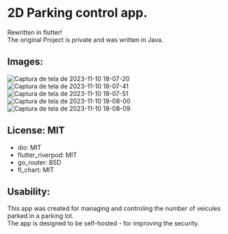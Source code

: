 # 2D Parking control app.  
Rewritten in flutter!  
The original Project is private and was written in Java.  

## Images:  
![Captura de tela de 2023-11-10 18-07-20](https://github.com/Davipcrs/parking-app/assets/77358718/ae3b88cd-1e7f-44d8-bc9c-25d166c9a62f)![Captura de tela de 2023-11-10 18-07-41](https://github.com/Davipcrs/parking-app/assets/77358718/a847cc96-e13e-419d-bd67-6be745fd3e12)![Captura de tela de 2023-11-10 18-07-51](https://github.com/Davipcrs/parking-app/assets/77358718/4111375f-b7a1-408f-88e8-745d77a8ab37)![Captura de tela de 2023-11-10 18-08-00](https://github.com/Davipcrs/parking-app/assets/77358718/9fb65adb-a455-4125-938c-8e10c5aee861)![Captura de tela de 2023-11-10 18-08-09](https://github.com/Davipcrs/parking-app/assets/77358718/baa63890-5c51-4fda-911b-e3e3c1f158c1)  

## License: MIT  
- dio: MIT
- flutter_riverpod: MIT
- go_router: BSD
- fl_chart: MIT

## Usability:
This app was created for managing and controling the number of veicules parked in a parking lot.  
The app is designed to be self-hosted - for improving the security.
